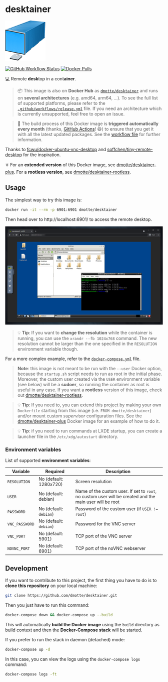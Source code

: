 # desktainer

![icon](icon-128.png)

[![GitHub Workflow Status](https://img.shields.io/github/workflow/status/dmotte/desktainer/release?logo=github&style=flat-square)](https://github.com/dmotte/desktainer/actions)
[![Docker Pulls](https://img.shields.io/docker/pulls/dmotte/desktainer?logo=docker&style=flat-square)](https://hub.docker.com/r/dmotte/desktainer)

:computer: Remote **desk**top in a cont**ainer**.

> :package: This image is also on **Docker Hub** as [`dmotte/desktainer`](https://hub.docker.com/r/dmotte/desktainer) and runs on **several architectures** (e.g. amd64, arm64, ...). To see the full list of supported platforms, please refer to the [`.github/workflows/release.yml`](.github/workflows/release.yml) file. If you need an architecture which is currently unsupported, feel free to open an issue.

> :calendar: The build process of this Docker image is **triggered automatically every month** (thanks, [GitHub Actions](https://github.com/features/actions)! :smile:) to ensure that you get it with all the latest updated packages. See the [workflow file](.github/workflows/release.yml) for further information.

Thanks to [fcwu/docker-ubuntu-vnc-desktop](https://github.com/fcwu/docker-ubuntu-vnc-desktop) and [soffchen/tiny-remote-desktop](https://github.com/soffchen/tiny-remote-desktop) for the inspiration.

:eight_spoked_asterisk: For an **extended version** of this Docker image, see [dmotte/desktainer-plus](https://github.com/dmotte/desktainer-plus). For a **rootless version**, see [dmotte/desktainer-rootless](https://github.com/dmotte/desktainer-rootless).

## Usage

The simplest way to try this image is:

```bash
docker run -it --rm -p 6901:6901 dmotte/desktainer
```

Then head over to http://localhost:6901/ to access the remote desktop.

![Screenshot](screen-01.png)

> :bulb: **Tip**: If you want to **change the resolution** while the container is running, you can use the `xrandr --fb 1024x768` command. The new resolution cannot be larger than the one specified in the `RESOLUTION` environment variable though.

For a more complex example, refer to the [`docker-compose.yml`](docker-compose.yml) file.

> **Note**: this image is not meant to be run with the `--user` Docker option, because the `startup.sh` script needs to run as root in the initial phase. Moreover, the custom user created via the `USER` environment variable (see below) will be a **sudoer**, so running the container as root is useful in any case. If you want a **rootless** version of this image, check out [dmotte/desktainer-rootless](https://github.com/dmotte/desktainer-rootless).

> :bulb: **Tip**: If you need to, you can extend this project by making your own `Dockerfile` starting from this image (i.e. `FROM dmotte/desktainer`) and/or mount custom _supervisor_ configuration files. See the [dmotte/desktainer-plus](https://github.com/dmotte/desktainer-plus) Docker image for an example of how to do it.

> :bulb: **Tip**: if you need to run commands at LXDE startup, you can create a launcher file in the `/etc/xdg/autostart` directory.

### Environment variables

List of supported **environment variables**:

| Variable       | Required               | Description                                                                                              |
| -------------- | ---------------------- | -------------------------------------------------------------------------------------------------------- |
| `RESOLUTION`   | No (default: 1280x720) | Screen resolution                                                                                        |
| `USER`         | No (default: debian)   | Name of the custom user. If set to `root`, no custom user will be created and the main user will be root |
| `PASSWORD`     | No (default: `debian`) | Password of the custom user (if `USER != root`)                                                          |
| `VNC_PASSWORD` | No (default: `debian`) | Password for the VNC server                                                                              |
| `VNC_PORT`     | No (default: 5901)     | TCP port of the VNC server                                                                               |
| `NOVNC_PORT`   | No (default: 6901)     | TCP port of the noVNC webserver                                                                          |

## Development

If you want to contribute to this project, the first thing you have to do is to **clone this repository** on your local machine:

```bash
git clone https://github.com/dmotte/desktainer.git
```

Then you just have to run this command:

```bash
docker-compose down && docker-compose up --build
```

This will automatically **build the Docker image** using the `build` directory as build context and then the **Docker-Compose stack** will be started.

If you prefer to run the stack in daemon (detached) mode:

```bash
docker-compose up -d
```

In this case, you can view the logs using the `docker-compose logs` command:

```bash
docker-compose logs -ft
```
